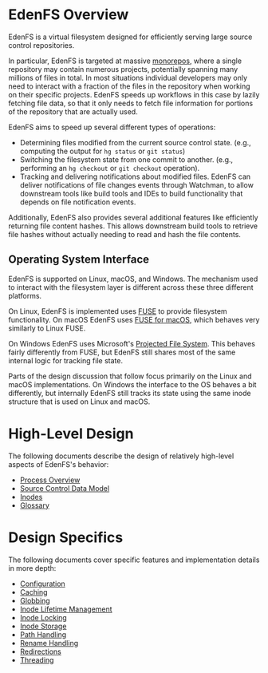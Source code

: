 EdenFS Overview
===============

EdenFS is a virtual filesystem designed for efficiently serving large source
control repositories.

In particular, EdenFS is targeted at massive
[monorepos](https://en.wikipedia.org/wiki/Monorepo), where a single
repository may contain numerous projects, potentially spanning many millions of
files in total.  In most situations individual developers may only need to
interact with a fraction of the files in the repository when working on their
specific projects.  EdenFS speeds up workflows in this case by lazily fetching
file data, so that it only needs to fetch file information for portions of the
repository that are actually used.

EdenFS aims to speed up several different types of operations:
* Determining files modified from the current source control state.
  (e.g., computing the output for `hg status` or `git status`)
* Switching the filesystem state from one commit to another.
  (e.g., performing an `hg checkout` or `git checkout` operation).
* Tracking and delivering notifications about modified files.
  EdenFS can deliver notifications of file changes events through Watchman,
  to allow downstream tools like build tools and IDEs to build functionality
  that depends on file notification events.

Additionally, EdenFS also provides several additional features like efficiently
returning file content hashes.  This allows downstream build tools to retrieve
file hashes without actually needing to read and hash the file contents.


Operating System Interface
--------------------------

EdenFS is supported on Linux, macOS, and Windows.  The mechanism used to
interact with the filesystem layer is different across these three different
platforms.

On Linux, EdenFS is implemented uses
[FUSE](https://en.wikipedia.org/wiki/Filesystem_in_Userspace) to provide
filesystem functionality.  On macOS EdenFS uses [FUSE for
macOS](https://osxfuse.github.io/), which behaves very similarly to Linux FUSE.

On Windows EdenFS uses Microsoft's
[Projected File System](https://docs.microsoft.com/en-us/windows/win32/projfs/projected-file-system).
This behaves fairly differently from FUSE, but EdenFS still shares most of the
same internal logic for tracking file state.

Parts of the design discussion that follow focus primarily on the Linux and
macOS implementations.  On Windows the interface to the OS behaves a bit
differently, but internally EdenFS still tracks its state using the same inode
structure that is used on Linux and macOS.


High-Level Design
=================

The following documents describe the design of relatively high-level aspects of
EdenFS's behavior:

* [Process Overview](Process_State.md)
* [Source Control Data Model](Data_Model.md)
* [Inodes](Inodes.md)
* [Glossary](Glossary.md)


Design Specifics
================

The following documents cover specific features and implementation details in
more depth:

* [Configuration](Config.md)
* [Caching](Caching.md)
* [Globbing](Globbing.md)
* [Inode Lifetime Management](InodeLifetime.md)
* [Inode Locking](InodeLocks.md)
* [Inode Storage](InodeStorage.md)
* [Path Handling](Paths.md)
* [Rename Handling](Rename.md)
* [Redirections](Redirections.md)
* [Threading](Threading.md)
